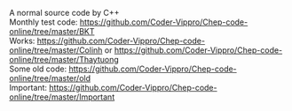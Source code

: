 A normal source code by C++  
Monthly test code: https://github.com/Coder-Vippro/Chep-code-online/tree/master/BKT  
Works: https://github.com/Coder-Vippro/Chep-code-online/tree/master/Colinh or https://github.com/Coder-Vippro/Chep-code-online/tree/master/Thaytuong  
Some old code: https://github.com/Coder-Vippro/Chep-code-online/tree/master/old  
Important: https://github.com/Coder-Vippro/Chep-code-online/tree/master/Important


